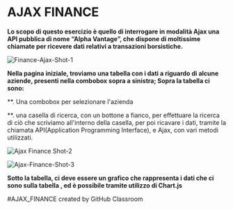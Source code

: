 # AJAX FINANCE
**Lo scopo di questo esercizio è quello di interrogare in modalità Ajax una API pubblica di nome “Alpha Vantage”, che dispone di moltissime chiamate per ricevere dati relativi a transazioni borsistiche.**

[](url)
![Finance-Ajax-Shot-1](https://user-images.githubusercontent.com/61886825/80994832-98725380-8e3d-11ea-84a7-d9997658fef6.PNG)



**Nella pagina iniziale, troviamo una tabella con i dati a riguardo di alcune aziende, presenti nella combobox sopra a sinistra; Sopra la tabella ci sono:**

**. Una combobox per selezionare l'azienda

**. una casella di ricerca, con un bottone a fianco, per effettuare la ricerca di ciò che scriviamo all'interno della casella, per poi ricavare i dati, tramite la chiamata API(Application Programming Interface), e Ajax, con vari metodi utilizzati.

![Ajax Finance Shot-2](https://user-images.githubusercontent.com/61886825/80996335-edaf6480-8e3f-11ea-897c-5dd7a66179b8.PNG)



![Ajax-Finance-Shot-3](https://user-images.githubusercontent.com/61886825/80996424-133c6e00-8e40-11ea-8f23-82cfc0187e3c.PNG)






**Sotto la tabella, ci deve essere un  grafico che rappresenta i dati che ci sono sulla tabella , ed è possibile tramite utilizzo di Chart.js**


#AJAX_FINANCE created by GitHub Classroom
